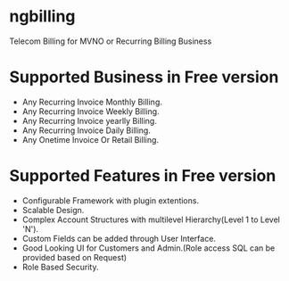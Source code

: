 # ngbilling
Telecom Billing for MVNO or Recurring Billing Business

# Supported Business in Free version
  * Any Recurring Invoice Monthly Billing.
  * Any Recurring Invoice Weekly Billing.
  * Any Recurring Invoice yearlly Billing.
  * Any Recurring Invoice Daily Billing.
  * Any Onetime Invoice Or Retail Billing.
 
# Supported Features in Free version 
  * Configurable Framework with plugin extentions. 
  * Scalable Design.
  * Complex Account Structures with multilevel Hierarchy(Level 1 to Level 'N').
  * Custom Fields can be added through User Interface.
  * Good Looking UI for Customers and Admin.(Role access SQL can be provided based on Request)
  * Role Based Security.
